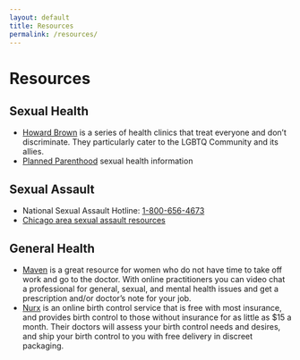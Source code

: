 ```yaml
---
layout: default
title: Resources
permalink: /resources/
---
```


<h1>Resources</h1>


<div class="bg-lightblue border-pink">
<h2 class="pink">Sexual Health</h2>
<p class="pa-0">
    <ul class="resources">
        <li>
            <a href="https://howardbrown.org/" target="_blank">Howard Brown</a> is a series of health clinics that treat everyone and don’t discriminate. They particularly cater to the LGBTQ Community and its allies.
        </li>
        <li>
            <a href="https://www.plannedparenthood.org/learn" target="_blank">Planned Parenthood</a> sexual health information
        </li>
    </ul>
</p>

<h2 class="pink">Sexual Assault</h2>
<p class="pa-0">
    <ul class="resources">
        <li>
            National Sexual Assault Hotline: <a href="tel:18006564673">1-800-656-4673</a>
        </li>
        <li>
            <a href="https://www.ccc.edu/departments/Documents/Chicago%20Sexual%20Assault%20Resources.pdf" target="_blank">Chicago area sexual assault resources</a>
        </li>
    </ul>
</p>

<h2 class="pink">General Health</h2>
<p class="pa-0">
    <ul class="resources pt-0">
        <li>
            <a href="https://www.mavenclinic.com/" target="_blank">Maven</a> is a great resource for women who do not have time to take off work and go to the doctor. With online practitioners you can video chat a professional for general, sexual, and mental health issues and get a prescription and/or doctor’s note for your job.
        </li>
        <li>
            <a href="https://www.nurx.com/" target="_blank">Nurx</a> is an online birth control service that is free with most insurance, and provides birth control to those without insurance for as little as $15 a month. Their doctors will assess your birth control needs and desires, and ship your birth control to you with free delivery in discreet packaging.
        </li>
    </ul>
</p>
</div>